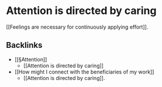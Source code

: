 # Attention is directed by caring
[[Feelings are necessary for continuously applying effort]].

## Backlinks
* [[§Attention]]
	* [[Attention is directed by caring]]
* [[How might I connect with the beneficiaries of my work]]
	* [[Attention is directed by caring]].

<!-- {BearID:500DE8DA-3595-4363-B224-AD6718FDE65B-1464-0000007EA0ADF01F} -->

